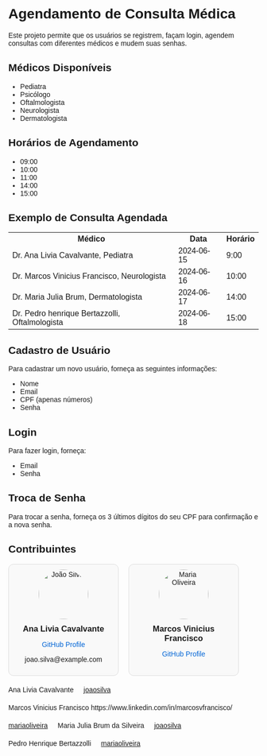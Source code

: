 <!DOCTYPE html>
<html>
<head>
<h1>Agendamento de Consulta Médica</h1>
 
<p>Este projeto permite que os usuários se registrem, façam login, agendem consultas com diferentes médicos e mudem suas senhas.</p>

<h2>Médicos Disponíveis</h2>

<ul>
    <li>Pediatra</li>
    <li>Psicólogo</li>
    <li>Oftalmologista</li>
    <li>Neurologista</li>
    <li>Dermatologista</li>
</ul>

<h2>Horários de Agendamento</h2>

<ul>
    <li>09:00</li>
    <li>10:00</li>
    <li>11:00</li>
    <li>14:00</li>
    <li>15:00</li>
</ul>

<h2>Exemplo de Consulta Agendada</h2>

<table>
    <tr>
        <th>Médico</th>
        <th>Data</th>
        <th>Horário</th>
    </tr>
    <tr>
        <td>Dr. Ana Livia Cavalvante, Pediatra</td>
        <td>2024-06-15</td>
        <td>9:00</td>
    </tr>
    <tr>
        <td>Dr. Marcos Vinicius Francisco, Neurologista</td>
        <td>2024-06-16</td>
        <td>10:00</td>
    </tr>
 <tr>
        <td>Dr. Maria Julia Brum, Dermatologista </td>
        <td>2024-06-17</td>
        <td>14:00</td>
    </tr>
 <tr>
        <td>Dr. Pedro henrique Bertazzolli, Oftalmologista</td>
        <td>2024-06-18</td>
        <td>15:00</td>
    </tr>
</table>

<h2>Cadastro de Usuário</h2>

<p>Para cadastrar um novo usuário, forneça as seguintes informações:</p>
<ul>
    <li>Nome</li>
    <li>Email</li>
    <li>CPF (apenas números)</li>
    <li>Senha</li>
</ul>

<h2>Login</h2>

<p>Para fazer login, forneça:</p>
<ul>
    <li>Email</li>
    <li>Senha</li>
</ul>

<h2>Troca de Senha</h2>

<p>Para trocar a senha, forneça os 3 últimos dígitos do seu CPF para confirmação e a nova senha.</p>

</body>
</html>

<title>Contribuintes</title>
    <style>
        body {
            font-family: Arial, sans-serif;
        }
        .contributors {
            display: flex;
            flex-wrap: wrap;
            gap: 20px;
        }
        .contributor {
            border: 1px solid #ddd;
            border-radius: 10px;
            padding: 10px;
            width: 200px;
            text-align: center;
            background-color: #f9f9f9;
        }
        .contributor img {
            border-radius: 50%;
            width: 100px;
            height: 100px;
        }
        .contributor h3 {
            margin: 10px 0 5px;
        }
        .contributor a {
            text-decoration: none;
            color: #0366d6;
        }
    </style>
</head>
<body>

<h2>Contribuintes</h2>

<div class="contributors">
    <div class="contributor">
        <img src="https://github.com/joaosilva.png" alt="João Silva">
        <h3>Ana Livia Cavalvante</h3>
        <p><a href="https://github.com/joaosilva" target="_blank">GitHub Profile</a></p>
        <p>joao.silva@example.com</p>
    </div>
    <div class="contributor">
        <img src="https://github.com/mariaoliveira.png" alt="Maria Oliveira">
        <h3>Marcos Vinicius Francisco</h3>
        <p><a href="https://github.com/mariaoliveira" target="_blank">GitHub Profile</a></p>
</div>
<tr>
        <td>Ana Livia Cavalvante</td>
        <td><a href="https://github.com/AnaliviaCavalcante" target="_blank">joaosilva</a></td>
    </tr>
    <tr>
        <td>Marcos Vinicius Francisco</td>
        <td>https://www.linkedin.com/in/marcosvfrancisco/</td>
        <td><a href="" target="_blank">mariaoliveira</a></td>
    </tr><tr>
        <td>Maria Julia Brum da Silveira</td>
        <td><a href="https://github.com/majulia1808" target="_blank">joaosilva</a></td>
    </tr>
    <tr>
        <td>Pedro Henrique Bertazzolli</td>
        <td><a href="https://github.com/PedroAndrade003" target="_blank">mariaoliveira</a></td>
    </tr>
